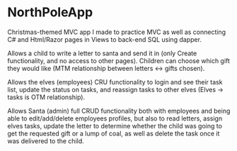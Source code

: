 # NorthPoleApp

Christmas-themed MVC app I made to practice MVC as well as connecting C# and Html/Razor pages in Views to back-end SQL using dapper.

Allows a child to write a letter to santa and send it in (only Create functionality, and no access to other pages).
Children can choose which gift they would like (MTM relationship between letters <-> gifts chosen).

Allows the elves (employees) CRU functionality to login and see their task list, update the status on tasks, and 
reassign tasks to other elves (Elves -> tasks is OTM relationship). 

Allows Santa (admin) full CRUD functionality both with employees and being able to edit/add/delete employees profiles,
but also to read letters, assign elves tasks, update the letter to determine whether the child was going to get the
requested gift or a lump of coal, as well as delete the task once it was delivered to the child. 
